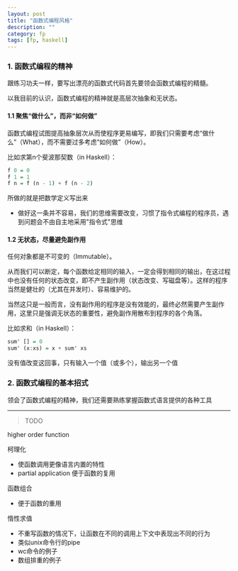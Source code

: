```yaml
---
layout: post
title: "函数式编程风格"
description: ""
category: fp
tags: [fp, haskell]
---
```

### 1. 函数式编程的精神
跟练习功夫一样，要写出漂亮的函数式代码首先要领会函数式编程的精髓。

以我目前的认识，函数式编程的精神就是高层次抽象和无状态。

#### 1.1 聚焦“做什么”，而非“如何做”
函数式编程试图提高抽象层次从而使程序更易编写，即我们只需要考虑“做什么”（What），而不需要过多考虑“如何做”（How）。

比如求第n个斐波那契数（in Haskell）：

```haskell
f 0 = 0
f 1 = 1
f n = f (n - 1) + f (n - 2)
```
所做的就是把数学定义写出来

* 做好这一条并不容易，我们的思维需要改变，习惯了指令式编程的程序员，遇到问题会不由自主地采用"指令式"思维

#### 1.2 无状态，尽量避免副作用
任何对象都是不可变的（Immutable）。

从而我们可以断定，每个函数给定相同的输入，一定会得到相同的输出，在这过程中也没有任何的状态改变，即不产生副作用（状态改变、写磁盘等）。这样的程序当然是健壮的（尤其在并发时）、容易维护的。

当然这只是一般而言，没有副作用的程序是没有效能的，最终必然需要产生副作用，这里只是强调无状态的重要性，避免副作用散布到程序的各个角落。

比如求和（in Haskell）：

```haskell
sum' [] = 0
sum' (x:xs) = x + sum' xs
```
没有值改变这回事，只有输入一个值（或多个），输出另一个值

### 2. 函数式编程的基本招式
领会了函数式编程的精神，我们还需要熟练掌握函数式语言提供的各种工具

-------
>TODO

higher order function

柯理化

 * 使函数调用更像语言内置的特性
 * partial application 便于函数的复用

函数组合

 * 便于函数的重用

惰性求值

 * 不重写函数的情况下，让函数在不同的调用上下文中表现出不同的行为
 * 类似unix命令行的pipe
 * wc命令的例子
 * 数组排重的例子